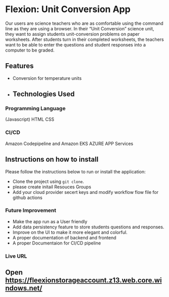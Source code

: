 # Flexion: Unit Conversion App

Our users are science teachers who are as comfortable using the command line as they are using a browser. In their “Unit Conversion” science unit, they want to assign students unit-conversion problems on paper worksheets. After students turn in their completed worksheets, the teachers want to be able to enter the questions and student responses into a computer to be graded.

## Features

- Conversion for temperature units
- ## Technologies Used

### Programming Language

(Javascript) HTML CSS

### CI/CD

Amazon Codepipeline and Amazon EKS 
AZURE APP Services

## Instructions on how to install

Please follow the instructions below to run or install the application:

- Clone the project using `git clone`.
- please create initail Resouces Groups
- Add your cloud provider secert keys and modify workflow flow file for github actions

### Future Improvement

- Make the app run as a User friendly
- Add data persistency feature to store students questions and responses.
- Improve on the UI to make it more elegant and colorful.
- A proper documentation of backend and frontend 
- A proper Documentaion for CI/CD pipeline

### Live URL

Open https://fleexionstorageaccount.z13.web.core.windows.net/
- 
